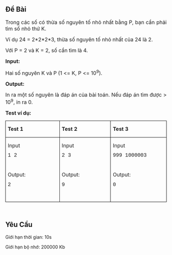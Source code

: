 ## Đề Bài
<div class="submit__des">
<p style="text-align:justify;"><span style="font-size:12.8829px;"><span style="font-family:SFProDisplay;"><span style="color:#1f1f1f;"><span style="font-size:14pt;"><span style="font-family:SFProDisplay;"><span style="font-family:'Times New Roman', serif;"><span style="font-size:12pt;"><span style="font-family:SFProDisplay;">Trong các số có thừa số nguyên tố nhỏ nhất bằng P, bạn cần phải tìm số nhỏ thứ K.</span></span></span></span></span></span></span></span></p>
<p style="text-align:justify;"><span style="font-size:12.8829px;"><span style="font-family:SFProDisplay;"><span style="color:#1f1f1f;"><span style="font-size:14pt;"><span style="font-family:SFProDisplay;"><span style="font-family:'Times New Roman', serif;"><span style="font-size:12pt;"><span style="font-family:SFProDisplay;">Ví dụ 24 = 2*2*2*3, thừa số nguyên tố nhỏ nhất của 24 là 2.</span></span></span></span></span></span></span></span></p>
<p style="text-align:justify;"><span style="font-size:12.8829px;"><span style="font-family:SFProDisplay;"><span style="color:#1f1f1f;"><span style="font-size:14pt;"><span style="font-family:SFProDisplay;"><span style="font-family:'Times New Roman', serif;"><span style="font-size:12pt;"><span style="font-family:SFProDisplay;">Với P = 2 và K = 2, số cần tìm là 4.</span></span></span></span></span></span></span></span></p>
<p style="text-align:justify;"><span style="font-size:12.8829px;"><span style="font-family:SFProDisplay;"><span style="color:#1f1f1f;"><span style="font-size:14pt;"><span style="font-family:SFProDisplay;"><span style="font-family:'Times New Roman', serif;"><strong><span style="font-size:12pt;"><span style="font-family:SFProDisplay;">Input:</span></span></strong></span></span></span></span></span></span></p>
<p style="text-align:justify;"><span style="font-size:12.8829px;"><span style="font-family:SFProDisplay;"><span style="color:#1f1f1f;"><span style="font-size:14pt;"><span style="font-family:SFProDisplay;"><span style="font-family:'Times New Roman', serif;"><span style="font-size:12pt;"><span style="font-family:SFProDisplay;">Hai số nguyên K và P (1 &lt;= K, P &lt;= 10<sup>9</sup>).</span></span></span></span></span></span></span></span></p>
<p style="text-align:justify;"><span style="font-size:12.8829px;"><span style="font-family:SFProDisplay;"><span style="color:#1f1f1f;"><span style="font-size:14pt;"><span style="font-family:SFProDisplay;"><span style="font-family:'Times New Roman', serif;"><strong><span style="font-size:12pt;"><span style="font-family:SFProDisplay;">Output: </span></span></strong></span></span></span></span></span></span></p>
<p style="text-align:justify;"><span style="font-size:12.8829px;"><span style="font-family:SFProDisplay;"><span style="color:#1f1f1f;"><span style="font-size:14pt;"><span style="font-family:SFProDisplay;"><span style="font-family:'Times New Roman', serif;"><span style="font-size:12pt;"><span style="font-family:SFProDisplay;">In ra một số nguyên là đáp án của bài toán. N</span></span><span style="font-size:12pt;"><span style="font-family:SFProDisplay;">ếu đáp án tìm được &gt; 10<sup>9</sup>, in ra 0.</span></span></span></span></span></span></span></span></p>
<p style="text-align:justify;"><span style="font-size:12.8829px;"><span style="font-family:SFProDisplay;"><span style="color:#1f1f1f;"><span style="font-size:14pt;"><span style="font-family:SFProDisplay;"><span style="font-family:'Times New Roman', serif;"><strong><span style="font-size:12pt;"><span style="font-family:SFProDisplay;">Test ví dụ:</span></span></strong></span></span></span></span></span></span></p>
<table cellspacing="0" class="MsoTableGrid" style="border-collapse:collapse;border:none;color:#1f1f1f;font-family:SFProDisplay;font-size:12.8829px;font-style:normal;font-weight:400;text-align:left;">
<tr>
<td style="border-bottom:1px solid #000000;border-left:1px solid #000000;border-right:1px solid #000000;border-top:1px solid #000000;vertical-align:top;width:217px;">
<p style="text-align:justify;"><strong><span style="font-family:SFProDisplay;"><span style="font-family:SFProDisplay;"><span style="font-size:14pt;"><span style="font-family:SFProDisplay;"><span style="font-family:'Times New Roman', serif;"><span style="font-size:12pt;"><span style="font-family:SFProDisplay;">Test 1</span></span></span></span></span></span></span></strong></p>
</td>
<td style="border-bottom:1px solid #000000;border-left:none;border-right:1px solid #000000;border-top:1px solid #000000;vertical-align:top;width:202px;">
<p style="text-align:justify;"><strong><span style="font-family:SFProDisplay;"><span style="font-family:SFProDisplay;"><span style="font-size:14pt;"><span style="font-family:SFProDisplay;"><span style="font-family:'Times New Roman', serif;"><span style="font-size:12pt;"><span style="font-family:SFProDisplay;">Test 2</span></span></span></span></span></span></span></strong></p>
</td>
<td style="border-bottom:1px solid #000000;border-left:none;border-right:1px solid #000000;border-top:1px solid #000000;vertical-align:top;width:219px;">
<p style="text-align:justify;"><strong><span style="font-family:SFProDisplay;"><span style="font-family:SFProDisplay;"><span style="font-size:14pt;"><span style="font-family:SFProDisplay;"><span style="font-family:'Times New Roman', serif;"><span style="font-size:12pt;"><span style="font-family:SFProDisplay;">Test 3</span></span></span></span></span></span></span></strong></p>
</td>
</tr>
<tr>
<td style="border-bottom:1px solid #000000;border-left:1px solid #000000;border-right:1px solid #000000;border-top:none;height:5px;vertical-align:top;width:217px;">
<p><span style="font-family:SFProDisplay;"><span style="font-family:SFProDisplay;"><span style="font-size:14pt;"><span style="font-family:SFProDisplay;"><span style="font-family:'Times New Roman', serif;"><span style="font-size:12pt;"><span style="font-family:SFProDisplay;">Input</span></span></span></span></span></span></span></p>
<p><span style="font-family:SFProDisplay;"><span style="font-family:SFProDisplay;"><span style="font-size:14pt;"><span style="font-family:SFProDisplay;"><span style="font-family:'Times New Roman', serif;"><span style="font-size:12pt;"><span style="font-family:SFProDisplay;"><span style="font-family:'Courier New';">1 2</span></span></span></span></span></span></span></span></p>
<p><span style="font-family:SFProDisplay;"><span style="font-family:SFProDisplay;"> </span></span></p>
<p><span style="font-family:SFProDisplay;"><span style="font-family:SFProDisplay;"><span style="font-size:14pt;"><span style="font-family:SFProDisplay;"><span style="font-family:'Times New Roman', serif;"><span style="font-size:12pt;"><span style="font-family:SFProDisplay;">Output:</span></span></span></span></span></span></span></p>
<p><span style="font-family:SFProDisplay;"><span style="font-family:SFProDisplay;"><span style="font-size:14pt;"><span style="font-family:SFProDisplay;"><span style="font-family:'Times New Roman', serif;"><span style="font-size:12pt;"><span style="font-family:SFProDisplay;"><span style="font-family:'Courier New';">2</span></span></span></span></span></span></span></span></p>
<p><span style="font-family:SFProDisplay;"><span style="font-family:SFProDisplay;"> </span></span></p>
</td>
<td style="border-bottom:1px solid #000000;border-left:none;border-right:1px solid #000000;border-top:none;height:5px;vertical-align:top;width:202px;">
<p><span style="font-family:SFProDisplay;"><span style="font-family:SFProDisplay;"><span style="font-size:14pt;"><span style="font-family:SFProDisplay;"><span style="font-family:'Times New Roman', serif;"><span style="font-size:12pt;"><span style="font-family:SFProDisplay;">Input</span></span></span></span></span></span></span></p>
<p><span style="font-family:SFProDisplay;"><span style="font-family:SFProDisplay;"><span style="font-size:14pt;"><span style="font-family:SFProDisplay;"><span style="font-family:'Times New Roman', serif;"><span style="font-size:12pt;"><span style="font-family:SFProDisplay;"><span style="font-family:'Courier New';">2 3</span></span></span></span></span></span></span></span></p>
<p><span style="font-family:SFProDisplay;"><span style="font-family:SFProDisplay;"> </span></span></p>
<p><span style="font-family:SFProDisplay;"><span style="font-family:SFProDisplay;"><span style="font-size:14pt;"><span style="font-family:SFProDisplay;"><span style="font-family:'Times New Roman', serif;"><span style="font-size:12pt;"><span style="font-family:SFProDisplay;">Output:</span></span></span></span></span></span></span></p>
<p><span style="font-family:SFProDisplay;"><span style="font-family:SFProDisplay;"><span style="font-size:14pt;"><span style="font-family:SFProDisplay;"><span style="font-family:'Times New Roman', serif;"><span style="font-size:12pt;"><span style="font-family:SFProDisplay;"><span style="font-family:'Courier New';">9</span></span></span></span></span></span></span></span></p>
<p style="text-align:justify;"><span style="font-family:SFProDisplay;"><span style="font-family:SFProDisplay;"> </span></span></p>
</td>
<td style="border-bottom:1px solid #000000;border-left:none;border-right:1px solid #000000;border-top:none;height:5px;vertical-align:top;width:219px;">
<p><span style="font-family:SFProDisplay;"><span style="font-family:SFProDisplay;"><span style="font-size:14pt;"><span style="font-family:SFProDisplay;"><span style="font-family:'Times New Roman', serif;"><span style="font-size:12pt;"><span style="font-family:SFProDisplay;">Input</span></span></span></span></span></span></span></p>
<p><span style="font-family:SFProDisplay;"><span style="font-family:SFProDisplay;"><span style="font-size:14pt;"><span style="font-family:SFProDisplay;"><span style="font-family:'Times New Roman', serif;"><span style="font-size:12pt;"><span style="font-family:SFProDisplay;"><span style="font-family:'Courier New';">999 1000003</span></span></span></span></span></span></span></span></p>
<p><span style="font-family:SFProDisplay;"><span style="font-family:SFProDisplay;"> </span></span></p>
<p><span style="font-family:SFProDisplay;"><span style="font-family:SFProDisplay;"><span style="font-size:14pt;"><span style="font-family:SFProDisplay;"><span style="font-family:'Times New Roman', serif;"><span style="font-size:12pt;"><span style="font-family:SFProDisplay;">Output:</span></span></span></span></span></span></span></p>
<p><span style="font-family:SFProDisplay;"><span style="font-family:SFProDisplay;"><span style="font-size:14pt;"><span style="font-family:SFProDisplay;"><span style="font-family:'Times New Roman', serif;"><span style="font-size:12pt;"><span style="font-family:SFProDisplay;"><span style="font-family:'Courier New';">0</span></span></span></span></span></span></span></span></p>
<p style="text-align:justify;"><span style="font-family:SFProDisplay;"><span style="font-family:SFProDisplay;"> </span></span></p>
</td>
</tr>
</table>
<p style="text-align:left;"><span style="font-size:12.8829px;"><span style="font-family:SFProDisplay;"><span style="color:#1f1f1f;"> </span></span></span></p>
<p style="clear: left"></p>
</div>

## Yêu Cầu
<div class="submit__req">
<p>Giới hạn thời gian: <span>10s</span></p>
<p>Giới hạn bộ nhớ: <span>200000 Kb</span></p>
</div>
